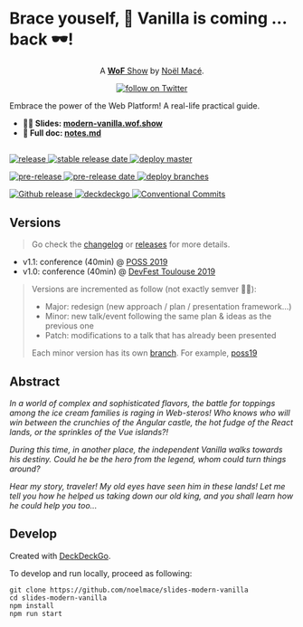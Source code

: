 # Brace youself, :icecream: Vanilla is coming ... back :dark_sunglasses:!

<p align="center">A <a href="https://wof.show" rel="nofollow"><strong>WoF</strong> Show</a> by <a href="https://twitter.com/noel_mace" rel="nofollow">Noël Macé</a>.</p>
<p align="center">
<a href="https://twitter.com/intent/follow?screen_name=noel_mace">
    <img src="https://img.shields.io/twitter/follow/noel_mace?style=social" alt="follow on Twitter">
  </a>
</p>

Embrace the power of the Web Platform! A real-life practical guide.

- **:man_teacher: Slides: [modern-vanilla.wof.show](https://modern-vanilla.wof.show)**
- **:book: Full doc: [notes.md](./src/notes.md)**
##

<p>
  <a href="https://github.com/noelmace/slides-modern-vanilla/releases/latest">
    <img src="https://img.shields.io/github/v/release/noelmace/slides-modern-vanilla?sort=semver" alt="release">
  </a>
  <a href="https://github.com/noelmace/slides-modern-vanilla/releases/latest">
    <img src="https://img.shields.io/github/release-date/noelmace/slides-modern-vanilla?sort=semver" alt="stable release date">
  </a>
  <a href="https://github.com/noelmace/slides-modern-vanilla/actions?workflow=Deploy+Master">
    <img src="https://github.com/noelmace/slides-modern-vanilla/workflows/Deploy%20Master/badge.svg" alt="deploy master">
  </a>
</p>
<p>
  <a href="https://github.com/noelmace/slides-modern-vanilla/releases">
    <img src="https://img.shields.io/github/v/release/noelmace/slides-modern-vanilla?sort=semver&include_prereleases&label=pre-release" alt="pre-release">
  </a>
  <a href="https://github.com/noelmace/slides-modern-vanilla/releases">
    <img src="https://img.shields.io/github/release-date-pre/noelmace/slides-modern-vanilla?label=pre-release%20date" alt="pre-release date">
  </a>
  <a href="https://github.com/noelmace/slides-modern-vanilla/actions?workflow=Deploy+branches">
    <img src="https://github.com/noelmace/slides-modern-vanilla/workflows/Deploy%20branches/badge.svg" alt="deploy branches">
  </a>
</p>
<p>
  <a href="https://github.com/noelmace/slides-modern-vanilla/actions?workflow=GH+Release">
    <img src="https://github.com/noelmace/slides-modern-vanilla/workflows/GH%20Release/badge.svg" alt="Github release">
  </a>
  <a href="https://docs.deckdeckgo.com/">
    <img src="https://img.shields.io/github/package-json/dependency-version/noelmace/slides-modern-vanilla/@deckdeckgo/core" alt="deckdeckgo">
  </a>
  <a href="https://conventionalcommits.org">
    <img src="https://img.shields.io/badge/Conventional%20Commits-1.0.0-yellow.svg" alt="Conventional Commits">
  </a>
</p>

## Versions

> Go check the [changelog](/CHANGELOG.md) or [releases](https://github.com/noelmace/slides-modern-vanilla/releases) for more details.

- v1.1: conference (40min) @ [POSS 2019](https://vanilla-poss19.wof.show)
- v1.0: conference (40min) @ [DevFest Toulouse 2019](https://devfesttls19.wof.show)

> Versions are incremented as follow (not exactly semver :man_shrugging:):
>
> - Major: redesign (new approach / plan / presentation framework...)
> - Minor: new talk/event following the same plan & ideas as the previous one
> - Patch: modifications to a talk that has already been presented
>
> Each minor version has its own [branch](https://github.com/noelmace/slides-modern-vanilla/branches). For example, [poss19](https://github.com/noelmace/slides-modern-vanilla/tree/poss19)

## Abstract

_In a world of complex and sophisticated flavors, the battle for toppings among the ice cream families is raging in Web-steros! Who knows who will win between the crunchies of the Angular castle, the hot fudge of the React lands, or the sprinkles of the Vue islands?!_

_During this time, in another place, the independent Vanilla walks towards his destiny. Could he be the hero from the legend, whom could turn things around?_

_Hear my story, traveler! My old eyes have seen him in these lands! Let me tell you how he helped us taking down our old king, and you shall learn how he could help you too..._

## Develop

Created with [DeckDeckGo].

To develop and run locally, proceed as following:

```
git clone https://github.com/noelmace/slides-modern-vanilla
cd slides-modern-vanilla
npm install
npm run start
```


[DeckDeckGo]: https://deckdeckgo.com
